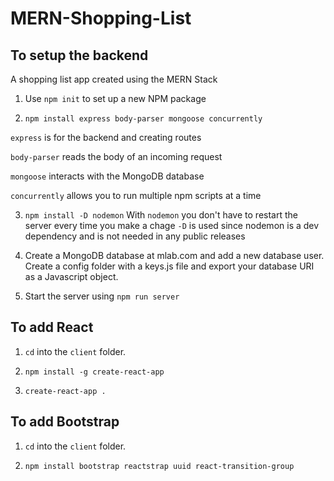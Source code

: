 # MERN-Shopping-List

## To setup the backend
A shopping list app created using the MERN Stack

1. Use `npm init` to set up a new NPM package

2. `npm install express body-parser mongoose concurrently`

`express` is for the backend and creating routes

`body-parser` reads the body of an incoming request

`mongoose` interacts with the MongoDB database

`concurrently` allows you to run multiple npm scripts at a time

3. `npm install -D nodemon`
With `nodemon` you don't have to restart the server every time you make a chage
`-D` is used since nodemon is a dev dependency and is not needed in any public releases

4. Create a MongoDB database at mlab.com and add a new database user. Create a config folder with a keys.js file and export your
database URI as a Javascript object.

5. Start the server using `npm run server`

## To add React
1. `cd` into the `client` folder.

2. `npm install -g create-react-app`

3. `create-react-app .`

## To add Bootstrap
1. `cd` into the `client` folder.

2. `npm install bootstrap reactstrap uuid react-transition-group`